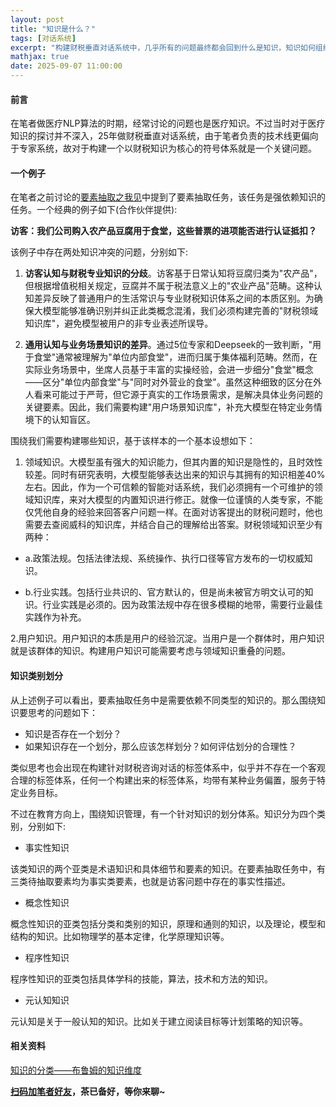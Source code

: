 ```yaml
---
layout: post
title: "知识是什么？"
tags: [对话系统]
excerpt: "构建财税垂直对话系统中，几乎所有的问题最终都会回到什么是知识，知识如何组织和如何高效应用上。"
mathjax: true
date: 2025-09-07 11:00:00
---
```


#### 前言

在笔者做医疗NLP算法的时期，经常讨论的问题也是医疗知识。不过当时对于医疗知识的探讨并不深入，25年做财税垂直对话系统，由于笔者负责的技术线更偏向于专家系统，故对于构建一个以财税知识为核心的符号体系就是一个关键问题。

#### 一个例子

在笔者之前讨论的[要素抽取之我见](https://zhpmatrix.github.io/2025/06/24/taskbot-entity-extractor/)中提到了要素抽取任务，该任务是强依赖知识的任务。一个经典的例子如下(合作伙伴提供):

**访客：我们公司购入农产品豆腐用于食堂，这些普票的进项能否进行认证抵扣？**

该例子中存在两处知识冲突的问题，分别如下:

1. **访客认知与财税专业知识的分歧**。访客基于日常认知将豆腐归类为"农产品"，但根据增值税相关规定，豆腐并不属于税法意义上的"农业产品"范畴。这种认知差异反映了普通用户的生活常识与专业财税知识体系之间的本质区别。为确保大模型能够准确识别并纠正此类概念混淆，我们必须构建完善的"财税领域知识库"，避免模型被用户的非专业表述所误导。

2. **通用认知与业务场景知识的差异**。通过5位专家和Deepseek的一致判断，"用于食堂"通常被理解为"单位内部食堂"，进而归属于集体福利范畴。然而，在实际业务场景中，坐席人员基于丰富的实操经验，会进一步细分"食堂"概念——区分"单位内部食堂"与"同时对外营业的食堂"。虽然这种细致的区分在外人看来可能过于严苛，但它源于真实的工作场景需求，是解决具体业务问题的关键要素。因此，我们需要构建"用户场景知识库"，补充大模型在特定业务情境下的认知盲区。


围绕我们需要构建哪些知识，基于该样本的一个基本设想如下：

1. 领域知识。大模型虽有强大的知识能力，但其内置的知识是隐性的，且时效性较差。同时有研究表明，大模型能够表达出来的知识与其拥有的知识相差40%左右。因此，作为一个可信赖的智能对话系统，我们必须拥有一个可维护的领域知识库，来对大模型的内置知识进行修正。就像一位谨慎的人类专家，不能仅凭他自身的经验来回答客户问题一样。在面对访客提出的财税问题时，他也需要去查阅威科的知识库，并结合自己的理解给出答案。财税领域知识至少有两种：

+ a.政策法规。包括法律法规、系统操作、执行口径等官方发布的一切权威知识。

+ b.行业实践。包括行业共识的、官方默认的，但是尚未被官方明文认可的知识。行业实践是必须的。因为政策法规中存在很多模糊的地带，需要行业最佳实践作为补充。

2.用户知识。用户知识的本质是用户的经验沉淀。当用户是一个群体时，用户知识就是该群体的知识。构建用户知识可能需要考虑与领域知识重叠的问题。


#### 知识类别划分

从上述例子可以看出，要素抽取任务中是需要依赖不同类型的知识的。那么围绕知识要思考的问题如下：

+ 知识是否存在一个划分？
+ 如果知识存在一个划分，那么应该怎样划分？如何评估划分的合理性？

类似思考也会出现在构建针对财税咨询对话的标签体系中，似乎并不存在一个客观合理的标签体系，任何一个构建出来的标签体系，均带有某种业务偏置，服务于特定业务目标。

不过在教育方向上，围绕知识管理，有一个针对知识的划分体系。知识分为四个类别，分别如下:

+ 事实性知识

该类知识的两个亚类是术语知识和具体细节和要素的知识。在要素抽取任务中，有三类待抽取要素均为事实类要素，也就是访客问题中存在的事实性描述。

+ 概念性知识

概念性知识的亚类包括分类和类别的知识，原理和通则的知识，以及理论，模型和结构的知识。比如物理学的基本定律，化学原理知识等。

+ 程序性知识

程序性知识的亚类包括具体学科的技能，算法，技术和方法的知识。

+ 元认知知识

元认知是关于一般认知的知识。比如关于建立阅读目标等计划策略的知识等。

#### 相关资料

[知识的分类——布鲁姆的知识维度](https://mp.weixin.qq.com/s/nKnw0mp1BXZbTJf-NMDMow)








**[扫码加笔者好友](https://zhpmatrix.github.io/about/)，茶已备好，等你来聊~**
